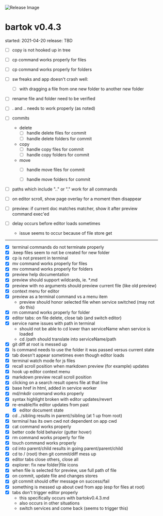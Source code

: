 ![Release Image](https://bit.ly/fiugHexagons)

# bartok v0.4.3
started: 2021-04-20
release: TBD

- [ ] copy is not hooked up in tree

- [ ] cp command works properly for files
- [ ] cp command works properly for folders

- [ ] sw freaks and app doesn't crash well:
	- [ ] with dragging a file from one new folder to another new folder
- [ ] rename file and folder need to be verified
- [ ] . and .. needs to work properly (as noted)

- [ ] commits
	- delete
		- [ ] handle delete files for commit
		- [ ] handle delete folders for commit
	- copy 
		- [ ] handle copy files for commit
		- [ ] handle copy folders for commit
	- move
		- [ ] handle move files for commit
		- [ ] handle move folders for commit


- [ ] paths which include ".." or "." work for all commands

- [ ] on editor scroll, show page overlay for a moment then disappear
- [ ] preview: if current doc matches matcher, show it after preview command exec'ed

- [ ] delay occurs before editor loads sometimes
	- issue seems to occur because of file store get

----
- [X] terminal commands do not terminate properly
- [X] .keep files seem to not be created for new folder
- [X] cp is not present in terminal
- [X] mv command works properly for files
- [X] mv command works properly for folders
- [X] preview help documentation
- [X] preview should support wildcards, ie. \*.md
- [X] preview with no arguments should preview current file (like old preview)
- [X] context menu for editor
- [X] preview as a terminal command vs a menu item
	- preview should honor selected file when service switched (may not do this)
- [X] rm command works properly for folder
- [X] editor tabs: on file delete, close tab (and switch editor)
- [X] service name issues with path in terminal
  - should not be able to cd lower than serviceName when service is loaded
  - cd /path should translate into serviceName/path
- [X] git diff at root is messed up
- [X] ls command needs to use the folder it was passed versus current state
- [X] tab doesn't appear sometimes even though editor loads
- [X] terminal watch mode for js files
- [X] recall scroll position when markdown preview (for example) updates
- [X] hook up editor context menu
- [X] markdown preview recall scroll position
- [X] clicking on a search result opens file at that line
- [X] base href in html, added in service worker
- [X] md/mkdir command works properly
- [X] syntax highlight broken with editor updates/revert
- [X] re-enable/fix editor updates from past
	- [X] editor document state
- [X] cd ../sibling results in parent//sibling (at 1 up from root)
- [X] terminal has its own cwd not dependent on app cwd
- [X] cat command works properly
- [X] better code fold behavior (gutter hover)
- [X] rm command works properly for file
- [X] touch command works properly
- [X] cd into parent/child results in going parent/parent/child
- [X] cd to / (root) then git commit/diff mess up
- [X] editor tabs close others, close all
- [X] explorer: fix new folder|file icons
- [X] when file is selected for preview, use full path of file
- [X] on commit, update file and changes stores
- [X] git commit should offer message on success/fail
- [X] something is messed up about cwd from app (esp for files at root)
- [X] tabs don't trigger editor properly
  - this specifically occurs with bartokv0.4.3.md
  - also occurs in other situations
  - switch services and come back (seems to trigger this)